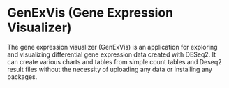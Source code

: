 # GenExVis (Gene Expression Visualizer)

The gene expression visualizer (GenExVis) is an application for exploring and visualizing differential gene expression data created with DESeq2. It can create various charts and tables from simple count tables and Deseq2 result files without the necessity of uploading any data or installing any packages. 
